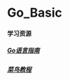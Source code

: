 # Go_Basic

#### 学习资源
##### [Go语言指南](https://www.golangroadmap.com/roadmap/golang/one.html#golang%E7%9A%84%E5%AD%A6%E4%B9%A0%E6%96%B9%E5%90%91)
##### [菜鸟教程](https://www.runoob.com/go/go-tutorial.html)